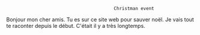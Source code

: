                                             Christman event

Bonjour mon cher amis. Tu es sur ce site web pour sauver noël. Je vais tout te raconter depuis le début.
C'était il y a très longtemps.

